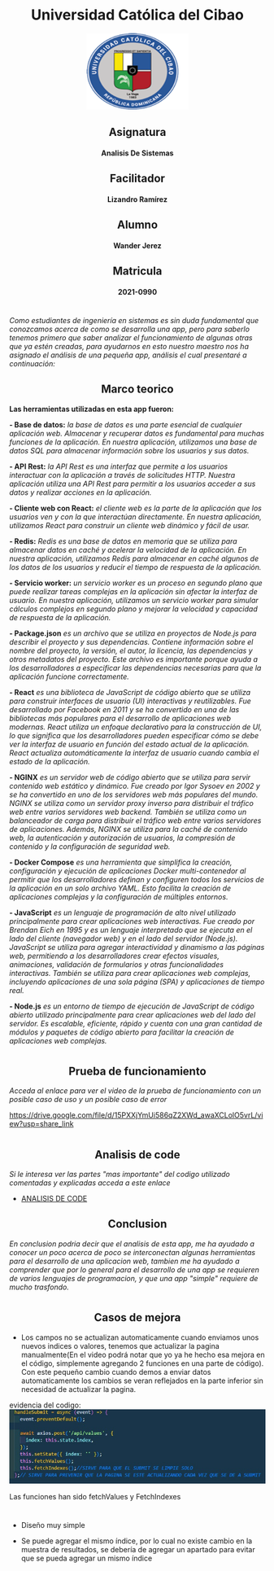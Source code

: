 <center> <h1>Universidad Católica del Cibao</h1> </center>
<center><img src="./multimedia/logo.png" height="150" width="200"></center>

<center> <h2>Asignatura</h2> </center>
<center> <h4>Analisis De Sistemas</h4> </center>
<center> <h2>Facilitador</h2> </center>
<center> <h4>Lizandro Ramírez</h4> </center>
<center> <h2>Alumno</h2> </center>
<center> <h4>Wander Jerez</h4> </center>
<center> <h2>Matricula</h2> </center>
<center> <h4>2021-0990</h4> </center>

#
#


#
#

*Como estudiantes de ingeniería en sistemas es sin duda fundamental que conozcamos acerca de como se desarrolla una app, pero para saberlo tenemos primero que saber analizar el funcionamiento de algunas otras que ya estén creadas, para ayudarnos en esto nuestro maestro nos ha asignado el análisis de una pequeña app, análisis el cual presentaré a continuación:*

<center> <h2>Marco teorico</h2> </center>

**Las herramientas utilizadas en esta app fueron:**

**- Base de datos:** *la base de datos es una parte esencial de cualquier aplicación web. Almacenar y recuperar datos es fundamental para muchas funciones de la aplicación. En nuestra aplicación, utilizamos una base de datos SQL para almacenar información sobre los usuarios y sus datos.*

**- API Rest:** *la API Rest es una interfaz que permite a los usuarios interactuar con la aplicación a través de solicitudes HTTP. Nuestra aplicación utiliza una API Rest para permitir a los usuarios acceder a sus datos y realizar acciones en la aplicación.*

**- Cliente web con React:** *el cliente web es la parte de la aplicación que los usuarios ven y con la que interactúan directamente. En nuestra aplicación, utilizamos React para construir un cliente web dinámico y fácil de usar.*

**- Redis:** *Redis es una base de datos en memoria que se utiliza para almacenar datos en caché y acelerar la velocidad de la aplicación. En nuestra aplicación, utilizamos Redis para almacenar en caché algunos de los datos de los usuarios y reducir el tiempo de respuesta de la aplicación.*

**- Servicio worker:** *un servicio worker es un proceso en segundo plano que puede realizar tareas complejas en la aplicación sin afectar la interfaz de usuario. En nuestra aplicación, utilizamos un servicio worker para simular cálculos complejos en segundo plano y mejorar la velocidad y capacidad de respuesta de la aplicación.*

**- Package.json** *es un archivo que se utiliza en proyectos de Node.js para describir el proyecto y sus dependencias. Contiene información sobre el nombre del proyecto, la versión, el autor, la licencia, las dependencias y otros metadatos del proyecto. Este archivo es importante porque ayuda a los desarrolladores a especificar las dependencias necesarias para que la aplicación funcione correctamente.*

**- React** *es una biblioteca de JavaScript de código abierto que se utiliza para construir interfaces de usuario (UI) interactivas y reutilizables. Fue desarrollado por Facebook en 2011 y se ha convertido en una de las bibliotecas más populares para el desarrollo de aplicaciones web modernas. React utiliza un enfoque declarativo para la construcción de UI, lo que significa que los desarrolladores pueden especificar cómo se debe ver la interfaz de usuario en función del estado actual de la aplicación. React actualiza automáticamente la interfaz de usuario cuando cambia el estado de la aplicación.*

**- NGINX** *es un servidor web de código abierto que se utiliza para servir contenido web estático y dinámico. Fue creado por Igor Sysoev en 2002 y se ha convertido en uno de los servidores web más populares del mundo. NGINX se utiliza como un servidor proxy inverso para distribuir el tráfico web entre varios servidores web backend. También se utiliza como un balanceador de carga para distribuir el tráfico web entre varios servidores de aplicaciones. Además, NGINX se utiliza para la caché de contenido web, la autenticación y autorización de usuarios, la compresión de contenido y la configuración de seguridad web.*

**- Docker Compose** *es una herramienta que simplifica la creación, configuración y ejecución de aplicaciones Docker multi-contenedor al permitir que los desarrolladores definan y configuren todos los servicios de la aplicación en un solo archivo YAML. Esto facilita la creación de aplicaciones complejas y la configuración de múltiples entornos.*

**- JavaScript** *es un lenguaje de programación de alto nivel utilizado principalmente para crear aplicaciones web interactivas. Fue creado por Brendan Eich en 1995 y es un lenguaje interpretado que se ejecuta en el lado del cliente (navegador web) y en el lado del servidor (Node.js). JavaScript se utiliza para agregar interactividad y dinamismo a las páginas web, permitiendo a los desarrolladores crear efectos visuales, animaciones, validación de formularios y otras funcionalidades interactivas. También se utiliza para crear aplicaciones web complejas, incluyendo aplicaciones de una sola página (SPA) y aplicaciones de tiempo real.*

**- Node.js** *es un entorno de tiempo de ejecución de JavaScript de código abierto utilizado principalmente para crear aplicaciones web del lado del servidor. Es escalable, eficiente, rápido y cuenta con una gran cantidad de módulos y paquetes de código abierto para facilitar la creación de aplicaciones web complejas.*
#
#


<center> <h2>Prueba de funcionamiento</h2> </center>

*Acceda al enlace para ver el video de la prueba de funcionamiento con un posible caso de uso y un posible caso de error*

https://drive.google.com/file/d/15PXXjYmUi586qZ2XWd_awaXCLolO5vrL/view?usp=share_link
#

<center> <h2>Analisis de code</h2> </center>

*Si le interesa ver las partes "mas importante" del codigo utilizado comentadas y explicadas acceda a este enlace*

- [ANALISIS DE CODE](/.ANALISISDECODE.md)



<center> <h2>Conclusion</h2> </center>

*En conclusion podria decir que el analisis de esta app, me ha ayudado a conocer un poco acerca de poco se interconectan algunas herramientas para el desarrollo de una aplicacion web, tambien me ha ayudado a comprender que por lo general para el desarrollo de una app se requieren de varios lenguajes de programacion, y que una app "simple" requiere de mucho trasfondo.*
#


<center> <h2>Casos de mejora</h2> </center>

- Los campos no se actualizan automaticamente cuando enviamos unos nuevos indices o valores, tenemos que actualizar la pagina manualmente(En el video podrá notar que yo ya he hecho esa mejora en el código, simplemente agregando 2 funciones en una parte de código). Con este pequeño cambio cuando demos a enviar datos automaticamente los cambios se veran reflejados en la parte inferior sin necesidad de actualizar la pagina.

evidencia del codigo:
![evidencia](/multimedia/evidencia.jpg)

Las funciones han sido fetchValues y FetchIndexes
#


- Diseño muy simple

- Se puede agregar el mismo índice, por lo cual no existe cambio en la muestra de resultados, se debería de agregar un apartado para evitar que se pueda agregar un mismo índice




